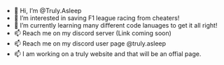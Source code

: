 - 👋 Hi, I’m @Truly.Asleep
- 👀 I’m interested in saving F1 league racing from cheaters!
- 🌱 I’m currently learning many different code lanuages to get it all right!
- 📫 Reach me on my discord server (Link coming soon)
- 📫 Reach me on my discord user page @truly.asleep
- 📫 I am working on a truly website and that will be an offial page.

